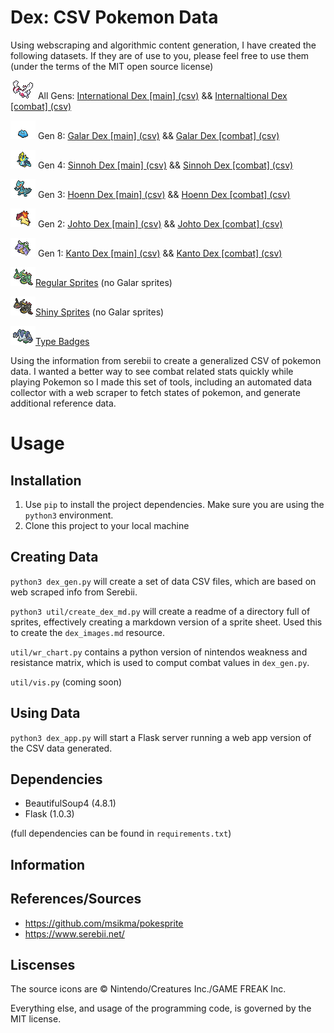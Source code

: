 # Dex: CSV Pokemon Data
Using webscraping and algorithmic content generation, I have created the following datasets. If they are of use to you, please feel free to use them (under the terms of the MIT open source license)

![img](static/shiny/lugia.png) All Gens: [International Dex [main] (csv)](data/base_dex_890.csv) && [Internaltional Dex [combat] (csv)](data/combat_dex_890.csv)

![img](static/shiny/ditto.png) Gen 8: [ Galar Dex [main] (csv)](data/base_dex_galar.csv) && [ Galar Dex [combat] (csv)](data/combat_dex_galar.csv)

![img](static/shiny/empoleon.png) Gen 4: [Sinnoh Dex [main] (csv)](data/base_dex_sinnoh.csv) && [Sinnoh Dex [combat] (csv)](data/combat_dex_sinnoh.csv)

![img](static/shiny/sceptile.png) Gen 3: [Hoenn Dex [main] (csv)](data/base_dex_hoenn.csv) && [Hoenn Dex [combat] (csv)](data/combat_dex_hoenn.csv)

![img](static/shiny/typhlosion.png) Gen 2: [Johto Dex [main] (csv)](data/base_dex_johto.csv) && [Johto Dex [combat] (csv)](data/combat_dex_johto.csv)

![img](static/shiny/blastoise.png) Gen 1: [ Kanto Dex [main] (csv)](data/base_dex_kanto.csv) && [Kanto Dex [combat] (csv)](data/combat_dex_kanto.csv)

![img](static/regular/rayquaza.png)[Regular Sprites](dex_images.md#regular-sprites) (no Galar sprites)

![img](static/shiny/rayquaza.png)[Shiny Sprites](dex_images.md#shiny-sprites) (no Galar sprites)

![img](static/shiny/regigigas.png)[Type Badges](dex_images.md#type-badges) 


Using the information from serebii to create a generalized CSV of pokemon data. I wanted a better way to see combat related stats quickly while playing Pokemon so I made this set of tools, including an automated data collector with a web scraper to fetch states of pokemon, and generate additional reference data.

# Usage
## Installation 
1. Use `pip` to install the project dependencies. Make sure you are using the `python3` environment.
2. Clone this project to your local machine

## Creating Data
`python3 dex_gen.py` will create a set of data CSV files, which are based on web scraped info from Serebii.

`python3 util/create_dex_md.py` will create a readme of a directory full of sprites, effectively creating a markdown version of a sprite sheet. Used this to create the `dex_images.md` resource.

`util/wr_chart.py` contains a python version of nintendos weakness and resistance matrix, which is used to comput combat values in `dex_gen.py`.

`util/vis.py` (coming soon) 

## Using Data
`python3 dex_app.py` will start a Flask server running a web app version of the CSV data generated.


## Dependencies
- BeautifulSoup4 (4.8.1)
- Flask (1.0.3)
  
(full dependencies can be found in `requirements.txt`)

## Information

## References/Sources
- https://github.com/msikma/pokesprite
- https://www.serebii.net/

## Liscenses
The source icons are © Nintendo/Creatures Inc./GAME FREAK Inc.

Everything else, and usage of the programming code, is governed by the MIT license.